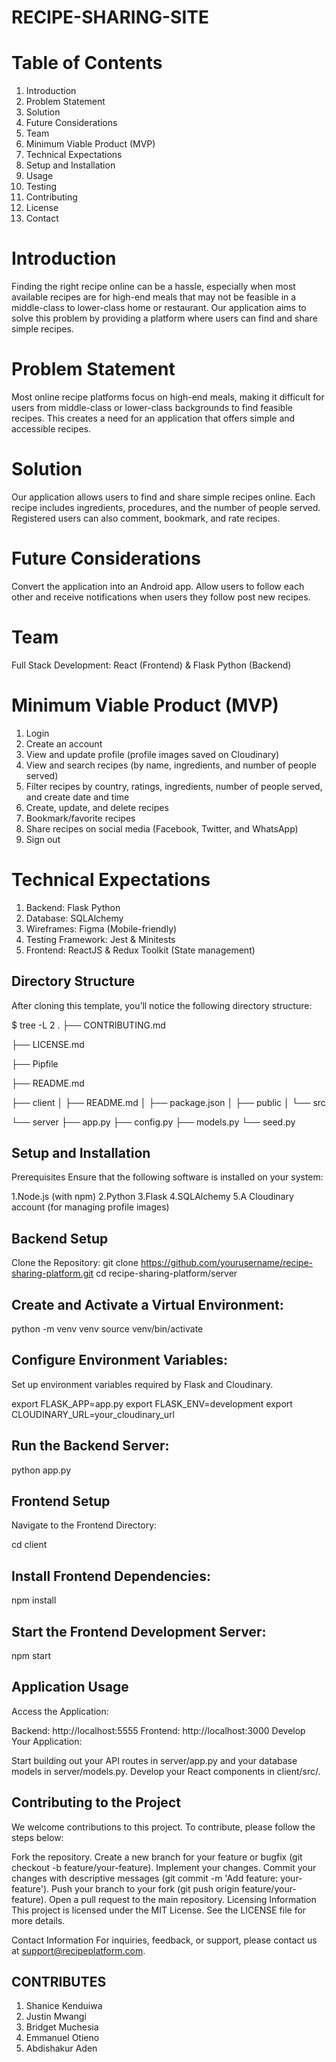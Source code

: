 # RECIPE-SHARING-SITE

# Table of Contents

1. Introduction
2. Problem Statement
3. Solution
4. Future Considerations
5. Team
6. Minimum Viable Product (MVP)
7. Technical Expectations
8. Setup and Installation
9. Usage
10. Testing
11. Contributing
12. License
13. Contact

 # Introduction
Finding the right recipe online can be a hassle, especially when most available recipes are for high-end meals that may not be feasible in a middle-class to lower-class home or restaurant. Our application aims to solve this problem by providing a platform where users can find and share simple recipes.

 # Problem Statement
Most online recipe platforms focus on high-end meals, making it difficult for users from middle-class or lower-class backgrounds to find feasible recipes. This creates a need for an application that offers simple and accessible recipes.

 # Solution
Our application allows users to find and share simple recipes online. Each recipe includes ingredients, procedures, and the number of people served. Registered users can also comment, bookmark, and rate recipes.

 # Future Considerations
Convert the application into an Android app.
Allow users to follow each other and receive notifications when users they follow post new recipes.

 # Team
Full Stack Development: React (Frontend) & Flask Python (Backend)

 # Minimum Viable Product (MVP)
1. Login
2. Create an account
3. View and update profile (profile images saved on Cloudinary)
4. View and search recipes (by name, ingredients, and number of people served)
5. Filter recipes by country, ratings, ingredients, number of people served, and create date and time
6. Create, update, and delete recipes
7. Bookmark/favorite recipes
8. Share recipes on social media (Facebook, Twitter, and WhatsApp)
9. Sign out
   
 # Technical Expectations
1. Backend: Flask Python
2. Database: SQLAlchemy
3. Wireframes: Figma (Mobile-friendly)
4. Testing Framework: Jest & Minitests
5. Frontend: ReactJS & Redux Toolkit (State management)

## Directory Structure
After cloning this template, you’ll notice the following directory structure:

$ tree -L 2
.
├── CONTRIBUTING.md

├── LICENSE.md

├── Pipfile

├── README.md

├── client
│   ├── README.md
│   ├── package.json
│   ├── public
│   └── src

└── server
    ├── app.py
    ├── config.py
    ├── models.py
    └── seed.py



## Setup and Installation
Prerequisites
Ensure that the following software is installed on your system:

1.Node.js (with npm)
2.Python
3.Flask
4.SQLAlchemy
5.A Cloudinary account (for managing profile images)

## Backend Setup
Clone the Repository:
git clone https://github.com/yourusername/recipe-sharing-platform.git
cd recipe-sharing-platform/server

## Create and Activate a Virtual Environment:
python -m venv venv
source venv/bin/activate 

## Configure Environment Variables:
Set up environment variables required by Flask and Cloudinary.

export FLASK_APP=app.py
export FLASK_ENV=development
export CLOUDINARY_URL=your_cloudinary_url

## Run the Backend Server:
python app.py


## Frontend Setup
Navigate to the Frontend Directory:

cd client

## Install Frontend Dependencies:

npm install

## Start the Frontend Development Server:

npm start


## Application Usage
Access the Application:

Backend: http://localhost:5555
Frontend: http://localhost:3000
Develop Your Application:

Start building out your API routes in server/app.py and your database models in server/models.py.
Develop your React components in client/src/.


## Contributing to the Project
We welcome contributions to this project. To contribute, please follow the steps below:

Fork the repository.
Create a new branch for your feature or bugfix (git checkout -b feature/your-feature).
Implement your changes.
Commit your changes with descriptive messages (git commit -m 'Add feature: your-feature').
Push your branch to your fork (git push origin feature/your-feature).
Open a pull request to the main repository.
Licensing Information
This project is licensed under the MIT License. See the LICENSE file for more details.

Contact Information
For inquiries, feedback, or support, please contact us at support@recipeplatform.com.



## CONTRIBUTES
1. Shanice Kenduiwa
2. Justin Mwangi
3. Bridget Muchesia
4. Emmanuel Otieno
5. Abdishakur Aden
